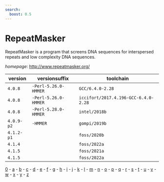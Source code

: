 ```yaml
---
search:
  boost: 0.5
---
```

# RepeatMasker

RepeatMasker is a program that screens DNA sequences for interspersed repeats  and low complexity DNA sequences.

*homepage*: <http://www.repeatmasker.org/>

version | versionsuffix | toolchain
--------|---------------|----------
``4.0.8`` | ``-Perl-5.26.0-HMMER`` | ``GCC/6.4.0-2.28``
``4.0.8`` | ``-Perl-5.26.0-HMMER`` | ``iccifort/2017.4.196-GCC-6.4.0-2.28``
``4.0.8`` | ``-Perl-5.28.0-HMMER`` | ``intel/2018b``
``4.0.9-p2`` | ``-HMMER`` | ``gompi/2019b``
``4.1.2-p1`` |  | ``foss/2020b``
``4.1.4`` |  | ``foss/2022a``
``4.1.5`` |  | ``foss/2021a``
``4.1.5`` |  | ``foss/2022a``

[0](../0/index.md) - [a](../a/index.md) - [b](../b/index.md) - [c](../c/index.md) - [d](../d/index.md) - [e](../e/index.md) - [f](../f/index.md) - [g](../g/index.md) - [h](../h/index.md) - [i](../i/index.md) - [j](../j/index.md) - [k](../k/index.md) - [l](../l/index.md) - [m](../m/index.md) - [n](../n/index.md) - [o](../o/index.md) - [p](../p/index.md) - [q](../q/index.md) - [r](../r/index.md) - [s](../s/index.md) - [t](../t/index.md) - [u](../u/index.md) - [v](../v/index.md) - [w](../w/index.md) - [x](../x/index.md) - [y](../y/index.md) - [z](../z/index.md)

